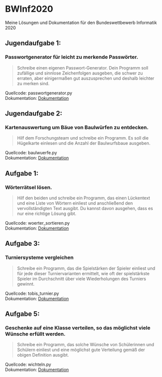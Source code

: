 # BWInf2020
Meine Lösungen und Dokumentation für den Bundeswettbewerb Informatik 2020
## Jugendaufgabe 1:
### Passwortgenerator für leicht zu merkende Passwörter. 
> Schreibe einen eigenen Passwort-Generator. Dein Programm soll zufällige und sinnlose Zeichenfolgen ausgeben, die schwer zu erraten, aber einigermaßen gut auszusprechen und deshalb leichter zu merken sind.

Quellcode: passwortgenerator.py <br>
Dokumentation: <a href="www.google.de">Dokumentation</a>
## Jugendaufgabe 2:
### Kartenauswertung um Bäue von Baulwürfen zu entdecken. 
> Hilf dem Forschungsteam und schreibe ein Programm. Es soll die Hügelkarte einlesen und die Anzahl der Baulwurfsbaue ausgeben.

Quellcode: baulwuerfe.py<br>
Dokumentation: <a href="www.google.de">Dokumentation</a>

## Aufgabe 1:
### Wörterrätsel lösen. 
> Hilf den beiden und schreibe ein Programm, das einen Lückentext und eine Liste von Wörtern einliest und anschließend den vervollständigten Text ausgibt. Du kannst davon ausgehen, dass es nur eine richtige Lösung gibt.

Quellcode: woerter_sortieren.py<br>
Dokumentation: <a href="www.google.de">Dokumentation</a>

## Aufgabe 3:
### Turniersysteme vergleichen 
> Schreibe ein Programm, das die Spielstärken der Spieler einliest und für jede dieser Turniervarianten ermittelt, wie oft der spielstärkste Spieler im Durchschnitt über viele Wiederholungen des Turniers gewinnt.

Quellcode: tobis_turnier.py<br>
Dokumentation: <a href="www.google.de">Dokumentation</a>

## Aufgabe 5:
### Geschenke auf eine Klasse verteilen, so das möglichst viele Wünsche erfüllt werden. 
> Schreibe ein Programm, das solche Wünsche von Schülerinnen und Schülern einliest und eine möglichst gute Verteilung gemäß der obigen Definition ausgibt.

Quellcode: wichteln.py<br>
Dokumentation: <a href="www.google.de">Dokumentation</a>
